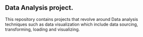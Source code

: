 ## Data Analysis project.
This repository contains projects that revolve around Data analysis techniques such as data visualization which include data sourcing, transforming, loading and visualizing.
